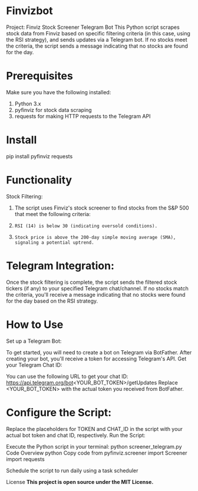 # Finvizbot

Project: Finviz Stock Screener Telegram Bot
This Python script scrapes stock data from Finviz based on specific filtering criteria (in this case, using the RSI strategy), and sends updates via a Telegram bot. If no stocks meet the criteria, the script sends a message indicating that no stocks are found for the day.

# Prerequisites
Make sure you have the following installed:

1. Python 3.x
2. pyfinviz for stock data scraping
3. requests for making HTTP requests to the Telegram API
   
# Install
pip install pyfinviz requests

# Functionality
Stock Filtering:
1. The script uses Finviz's stock screener to find stocks from the S&P 500 that meet the following criteria:
2.     RSI (14) is below 30 (indicating oversold conditions).
3.     Stock price is above the 200-day simple moving average (SMA), signaling a potential uptrend.

   
# Telegram Integration:
Once the stock filtering is complete, the script sends the filtered stock tickers (if any) to your specified Telegram chat/channel.
If no stocks match the criteria, you'll receive a message indicating that no stocks were found for the day based on the RSI strategy.


# How to Use

Set up a Telegram Bot:

To get started, you will need to create a bot on Telegram via BotFather.
After creating your bot, you'll receive a token for accessing Telegram's API.
Get your Telegram Chat ID:

You can use the following URL to get your chat ID:
https://api.telegram.org/bot<YOUR_BOT_TOKEN>/getUpdates
Replace <YOUR_BOT_TOKEN> with the actual token you received from BotFather.

# Configure the Script:

Replace the placeholders for TOKEN and CHAT_ID in the script with your actual bot token and chat ID, respectively.
Run the Script:

Execute the Python script in your terminal:
python screener_telegram.py
Code Overview
python
Copy code
from pyfinviz.screener import Screener
import requests


Schedule the script to run daily using a task scheduler

License
**This project is open source under the MIT License.**

